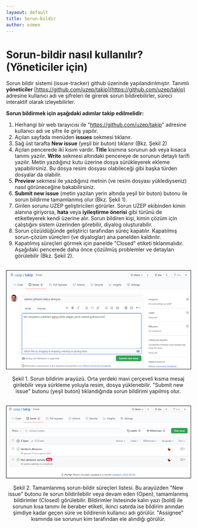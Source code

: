 ```yaml
---
layaout: default
title: Sorun-bildir
author: ozmen
---
```


# Sorun-bildir nasıl kullanılır? (Yöneticiler için)

Sorun bildir sistemi (issue-tracker) github üzerinde yapılandırılmıştır. Tanımlı **yöneticiler** [https://github.com/uzep/takip](https://github.com/uzep/takip) adresine kullanıcı adı ve şifreleri ile girerek sorun bildirebilirler, süreci interaktif olarak izleyebilirler. 

**Sorun bildirmek için aşağıdaki adımlar takip edilmelidir:**

1. Herhangi bir web tarayıcısı ile "https://github.com/uzep/takip" adresine kullanıcı adı ve şifre ile giriş yapılır.
2. Açılan sayfada menüden **issues** sekmesi tıklanır.
3. Sağ üst tarafta **New issue** (yeşil bir buton) tıklanır (Bkz. Şekil 2)
4. Açılan pencerede iki kısım vardır. **Title** kısmına sorunun adı veya kısaca tanımı yazılır. **Write** sekmesi altındaki pencereye de sorunun detaylı tarifi yazılır. Metin yazdığınız kutu üzerine dosya sürükleyerek ekleme yapabilirsiniz. Bu dosya resim dosyası olabileceği gibi başka türden dosyalar da olabilir. 
5. **Preview** sekmesi ile yazdığınız metnin (ve resim dosyası yüklediyseniz) nasıl görüneceğine bakabilirsiniz.
6. **Submit new issue** (metin yazılan yerin altında yeşil bir buton) butonu ile sorun bildirme tamamlanmış olur (Bkz. Şekil 1).
7. Girilen sorunu UZEP geliştiricileri görürler. Sorun UZEP ekibinden kimin alanına giriyorsa, **hata** veya **iyileştirme önerisi** gibi türünü de etiketleyerek kendi üzerine alır. Sorun bildiren kişi, kimin çözüm için çalıştığını sistem üzerinden görebilir, diyalog oluşturabilir.
8. Sorun çözüldüğünde geliştirici tarafından süreç kapatılır. Kapatılmış sorun-çözüm süreçleri (ve diyaloglar) ana panelden kaldırılır. 
9. Kapatılmış süreçleri görmek için panelde "Closed" etiketi tıklanmalıdır. Aşağıdaki pencerede daha önce çözülmüş problemler ve detayları görülebilir (Bkz. Şekil 2).  

<br><img style="border:1px solid black" src="assets/images/issueTracker2.png"/>
<p style="text-align: center;">Şekil 1. Sorun bildirim arayüzü. Orta yerdeki mavi çerçeveli kısma mesaj girilebilir veya sürkleme yoluyla resim, dosya yüklenebilir. "Submit new issue" butonu (yeşil buton) tıklandığında sorun bildirimi yapılmış olur.</p>

<br><img style="border:1px solid black" src="assets/images/issueTracker3.png"/>
<p style="text-align: center;">Şekil 2. Tamamlanmış sorun-bildir süreçleri listesi. Bu arayüzden "New issue" butonu ile sorun bildirilebilir veya devam eden (Open), tamamlanmış bildirimler (Closed) görülebilir. Bildirimler listesinde kalın yazı (bold) ile sorunun kısa tanımı ile beraber etiketi, ikinci satırda ise bildirim anından şimdiye kadar geçen süre ve bildirenin kullanıcı adı görülür. "Assignee" kısmında ise sorunun kim tarafından ele alındığı görülür. </p>
